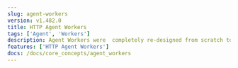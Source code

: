 ```yaml
---
slug: agent-workers
version: v1.482.0
title: HTTP Agent Workers
tags: ['Agent', 'Workers']
description: Agent Workers were  completely re-designed from scratch to use HTTP only instead of requiring access to the database. They are much simpler to setup and much more secure and performant at scale and for remote envs.
features: ['HTTP Agent Workers']
docs: /docs/core_concepts/agent_workers
---
```

